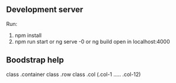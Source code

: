 ## Development server

Run:

1. npm install
2. npm run start or ng serve -0 or ng build
   open in localhost:4000

## Boodstrap help

class .container
class .row
class .col (.col-1 ..... .col-12)
